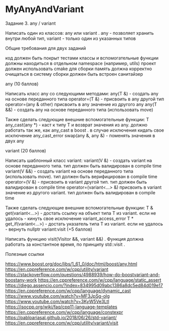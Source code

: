 # MyAnyAndVariant

Задание 3. any / variant

Написать один из классов: any или variant . any - позволяет хранить внутри любой тип, variant - только один из указанных типов

Общие требования для двух заданий

код должен быть покрыт тестами
классы и вспомогательные функции должны находиться в отдельном namespace (например, utils)
проект должен использовать cmake для сборки
память должна корректно очищаться
в систему сборки должен быть встроен санитайзер

any (10 баллов)

Написать класс any со следующими методами:
any(T &) - создать any на основе переданного типа
operator=(T &) - присвоить в any другой тип
operator=(any & other) присвоить в any значение из другого any
any(T &&) -  создать any на основе переданного типа (использовать move)

Также сделать следующие внешние вспомогательные функции:
T any_cast(any *)  - каст к типу Т и возврат значения из any. должно работать так же, как any_cast в boost . в случае исключения кидать свое исключение any_cast_error
swap(any &, any &) - поменять значения в двух any

variant (20 баллов)

Написать шаблонный класс variant:
variant(V &) - создать variant на основе переданного типа. тип должен быть валидирован в compile time
variant(V &&) - создать variant на основе переданного типа (использовать move). тип должен быть верифицирован в compile time
operator=(V &) - присвоить в variant другой тип. тип должен быть валидирован в compile time
operator=(variant<...> &) присвоить в variant значение из другого variant. тип должен быть валидирован в compile time

Также сделать следующие внешние вспомогательные функции:
T & get(variant<...>) - достать ссылку на объект типа T из variant. если не удалось - кинуть свое исключение variant_access_error
T * get_if(variant<...>) - достать указатель типа T из variant. если не удалось - вернуть nullptr
variant:visit (+5 баллов)

Написать функцию visit(Visitor &&, variant &&) . Функция должна работать за константное время, по принципу std::visit .

Полезные ссылки

https://www.boost.org/doc/libs/1_61_0/doc/html/boost/any.html
https://en.cppreference.com/w/cpp/utility/variant
https://stackoverflow.com/questions/4988939/how-do-boostvariant-and-boostany-work
https://en.cppreference.com/w/cpp/language/static_assert
https://diego.assencio.com/?index=834995d09abc1386a8dc5ed84d019e17
https://en.cppreference.com/w/cpp/language/dynamic_cast
https://www.youtube.com/watch?v=MF3JpSg-olg
https://www.youtube.com/watch?v=3KyW5Ve3LtI
https://isocpp.org/wiki/faq/cpp11-language-templates
https://en.cppreference.com/w/cpp/language/constexpr
https://pabloariasal.github.io/2018/06/26/std-variant/
https://en.cppreference.com/w/cpp/utility/variant/visit

